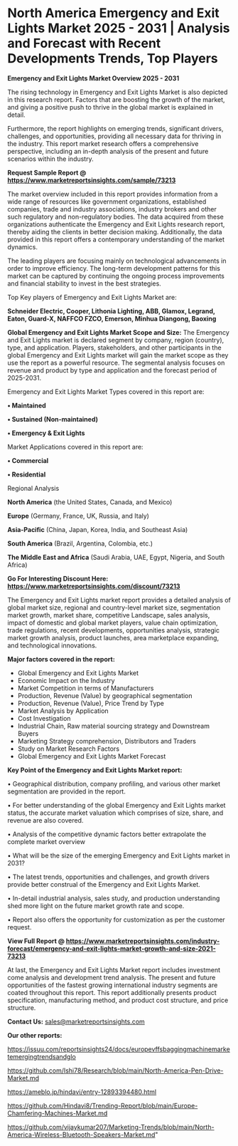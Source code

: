 # North America Emergency and Exit Lights Market 2025 - 2031 | Analysis and Forecast with Recent Developments Trends, Top Players

<Strong> Emergency and Exit Lights Market Overview 2025 - 2031</strong>

The rising technology in Emergency and Exit Lights Market is also depicted in this research report. Factors that are boosting the growth of the market, and giving a positive push to thrive in the global market is explained in detail.

Furthermore, the report highlights on emerging trends, significant drivers, challenges, and opportunities, providing all necessary data for thriving in the industry. This report market research offers a comprehensive perspective, including an in-depth analysis of the present and future scenarios within the industry.

<strong>Request Sample Report @ <a href=https://www.marketreportsinsights.com/sample/73213>https://www.marketreportsinsights.com/sample/73213</a></strong>

The market overview included in this report provides information from a wide range of resources like government organizations, established companies, trade and industry associations, industry brokers and other such regulatory and non-regulatory bodies. The data acquired from these organizations authenticate the Emergency and Exit Lights research report, thereby aiding the clients in better decision making. Additionally, the data provided in this report offers a contemporary understanding of the market dynamics.

The leading players are focusing mainly on technological advancements in order to improve efficiency. The long-term development patterns for this market can be captured by continuing the ongoing process improvements and financial stability to invest in the best strategies.

Top Key players of Emergency and Exit Lights Market are:

<strong>Schneider Electric, Cooper, Lithonia Lighting, ABB, Glamox, Legrand, Eaton, Guard-X, NAFFCO FZCO, Emerson, Minhua Diangong, Baoxing</strong>

<strong><b>Global Emergency and Exit Lights Market Scope and Size:</b></strong>
The Emergency and Exit Lights market is declared segment by company, region (country), type, and application. Players, stakeholders, and other participants in the global Emergency and Exit Lights market will gain the market scope as they use the report as a powerful resource. The segmental analysis focuses on revenue and product by type and application and the forecast period of 2025-2031.

Emergency and Exit Lights Market Types covered in this report are:

<strong>• Maintained

• Sustained (Non-maintained)

• Emergency & Exit Lights</strong>

Market Applications covered in this report are:

<strong>• Commercial

• Residential</strong> 

Regional Analysis

<strong>North America</strong> (the United States, Canada, and Mexico)

<strong>Europe</strong> (Germany, France, UK, Russia, and Italy)

<strong>Asia-Pacific</strong> (China, Japan, Korea, India, and Southeast Asia)

<strong>South America</strong> (Brazil, Argentina, Colombia, etc.)

<strong>The Middle East and Africa</strong> (Saudi Arabia, UAE, Egypt, Nigeria, and South Africa)

<strong>Go For Interesting Discount Here: <a href=https://www.marketreportsinsights.com/discount/73213>https://www.marketreportsinsights.com/discount/73213</a></strong>

The Emergency and Exit Lights market report provides a detailed analysis of global market size, regional and country-level market size, segmentation market growth, market share, competitive Landscape, sales analysis, impact of domestic and global market players, value chain optimization, trade regulations, recent developments, opportunities analysis, strategic market growth analysis, product launches, area marketplace expanding, and technological innovations.

<strong><b>Major factors covered in the report:</b></strong>
<ul>
  <li>Global Emergency and Exit Lights Market </li>
  <li>Economic Impact on the Industry</li>
  <li>Market Competition in terms of Manufacturers</li>
  <li>Production, Revenue (Value) by geographical segmentation</li>
  <li>Production, Revenue (Value), Price Trend by Type</li>
  <li>Market Analysis by Application</li>
  <li>Cost Investigation</li>
  <li>Industrial Chain, Raw material sourcing strategy and Downstream Buyers</li>
  <li>Marketing Strategy comprehension, Distributors and Traders</li>
  <li>Study on Market Research Factors</li>
  <li>Global Emergency and Exit Lights Market Forecast</li>
</ul>

<strong><b>Key Point of the Emergency and Exit Lights Market report:</b></strong>

• Geographical distribution, company profiling, and various other market segmentation are provided in the report.

• For better understanding of the global Emergency and Exit Lights market status, the accurate market valuation which comprises of size, share, and revenue are also covered.

• Analysis of the competitive dynamic factors better extrapolate the complete market overview

• What will be the size of the emerging Emergency and Exit Lights market in 2031?

• The latest trends, opportunities and challenges, and growth drivers provide better construal of the Emergency and Exit Lights Market.

• In-detail industrial analysis, sales study, and production understanding shed more light on the future market growth rate and scope.

• Report also offers the opportunity for customization as per the customer request.

<strong><b>View Full Report @ <a href=https://www.marketreportsinsights.com/industry-forecast/emergency-and-exit-lights-market-growth-and-size-2021-73213>https://www.marketreportsinsights.com/industry-forecast/emergency-and-exit-lights-market-growth-and-size-2021-73213</a></b></strong>


At last, the Emergency and Exit Lights Market report includes investment come analysis and development trend analysis. The present and future opportunities of the fastest growing international industry segments are coated throughout this report. This report additionally presents product specification, manufacturing method, and product cost structure, and price structure.

<strong>Contact Us:</strong>
sales@marketreportsinsights.com

<strong>Our other reports:</strong>

<a href=https://issuu.com/reportsinsights24/docs/europevffsbaggingmachinemarketemergingtrendsandglo>https://issuu.com/reportsinsights24/docs/europevffsbaggingmachinemarketemergingtrendsandglo</a>

<a href=https://github.com/Ishi78/Research/blob/main/North-America-Pen-Drive-Market.md>https://github.com/Ishi78/Research/blob/main/North-America-Pen-Drive-Market.md</a>

<a href=https://ameblo.jp/hindavi/entry-12893394480.html>https://ameblo.jp/hindavi/entry-12893394480.html</a>

<a href=https://github.com/Hindavi8/Trending-Report/blob/main/Europe-Chamfering-Machines-Market.md>https://github.com/Hindavi8/Trending-Report/blob/main/Europe-Chamfering-Machines-Market.md</a>

<a href=https://github.com/vijaykumar207/Marketing-Trends/blob/main/North-America-Wireless-Bluetooth-Speakers-Market.md>https://github.com/vijaykumar207/Marketing-Trends/blob/main/North-America-Wireless-Bluetooth-Speakers-Market.md</a>"
